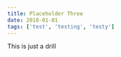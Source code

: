 ```yaml
---
title: Placeholder Three
date: 2018-01-01
tags: ['test', 'testing', 'testy']
---
```


This is just a drill
